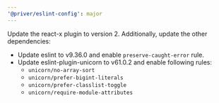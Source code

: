 ```yaml
---
'@priver/eslint-config': major
---
```


Update the react-x plugin to version 2. Additionally, update the other dependencies:

- Update eslint to v9.36.0 and enable `preserve-caught-error` rule.
- Update eslint-plugin-unicorn to v61.0.2 and enable following rules:
  - `unicorn/no-array-sort`
  - `unicorn/prefer-bigint-literals`
  - `unicorn/prefer-classlist-toggle`
  - `unicorn/require-module-attributes`

